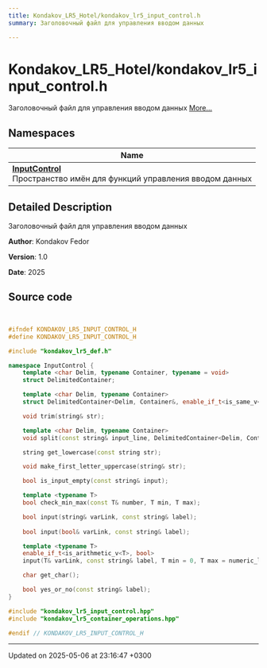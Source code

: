 ```yaml
---
title: Kondakov_LR5_Hotel/kondakov_lr5_input_control.h
summary: Заголовочный файл для управления вводом данных 

---
```


# Kondakov_LR5_Hotel/kondakov_lr5_input_control.h

Заголовочный файл для управления вводом данных  [More...](#detailed-description)

## Namespaces

| Name           |
| -------------- |
| **[InputControl](Namespaces/namespace_input_control.md)** <br>Пространство имён для функций управления вводом данных  |

## Detailed Description

Заголовочный файл для управления вводом данных 

**Author**: Kondakov Fedor 

**Version**: 1.0 

**Date**: 2025 



## Source code

```cpp


#ifndef KONDAKOV_LR5_INPUT_CONTROL_H
#define KONDAKOV_LR5_INPUT_CONTROL_H

#include "kondakov_lr5_def.h"

namespace InputControl {
    template <char Delim, typename Container, typename = void>
    struct DelimitedContainer;

    template <char Delim, typename Container>
    struct DelimitedContainer<Delim, Container&, enable_if_t<is_same_v<typename Container::value_type, string>, void>>;

    void trim(string& str);

    template <char Delim, typename Container>
    void split(const string& input_line, DelimitedContainer<Delim, Container&>& dc);

    string get_lowercase(const string str);

    void make_first_letter_uppercase(string& str);

    bool is_input_empty(const string& input);

    template <typename T>
    bool check_min_max(const T& number, T min, T max);

    bool input(string& varLink, const string& label);
    
    bool input(bool& varLink, const string& label);

    template <typename T>
    enable_if_t<is_arithmetic_v<T>, bool>
    input(T& varLink, const string& label, T min = 0, T max = numeric_limits<T>::max());

    char get_char();

    bool yes_or_no(const string& label);
}

#include "kondakov_lr5_input_control.hpp"
#include "kondakov_lr5_container_operations.hpp"  

#endif // KONDAKOV_LR5_INPUT_CONTROL_H
```


-------------------------------

Updated on 2025-05-06 at 23:16:47 +0300

